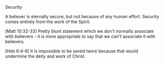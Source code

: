 Security


A believer is eternally secure, but not because of any human effort.
Security comes entirely from the work of the Spirit.


[Matt 10:32-33]
	Pretty blunt statement which we don't normally associate with believers - it is more appropriate to say that we _can't_ associate it with believers.


[Heb 6:4-6]
	It is impossible to be saved twice because that would undermine the deity and work of Christ.




